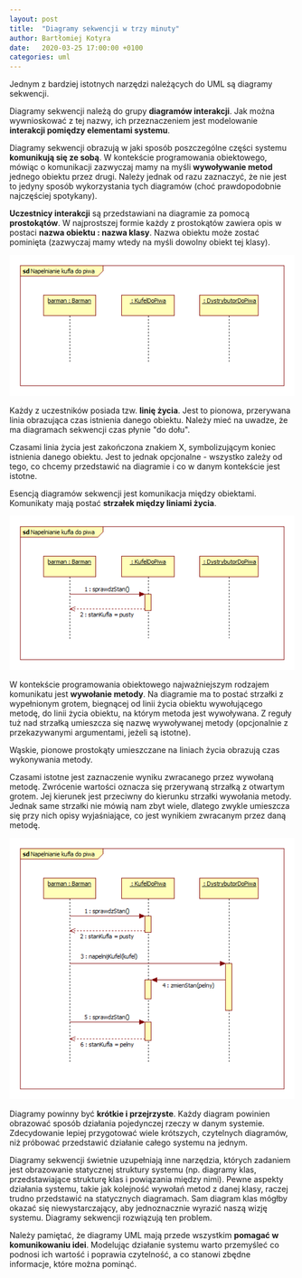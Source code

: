 ```yaml
---
layout: post
title:  "Diagramy sekwencji w trzy minuty"
author: Bartłomiej Kotyra
date:   2020-03-25 17:00:00 +0100
categories: uml
---
```

Jednym z bardziej istotnych narzędzi należących do UML są diagramy sekwencji.

Diagramy sekwencji należą do grupy **diagramów interakcji**. Jak można wywnioskować z tej nazwy, ich przeznaczeniem jest modelowanie **interakcji pomiędzy elementami systemu**.

Diagramy sekwencji obrazują w jaki sposób poszczególne części systemu **komunikują się ze sobą**. W kontekście programowania obiektowego, mówiąc o komunikacji zazwyczaj mamy na myśli **wywoływanie metod** jednego obiektu przez drugi. Należy jednak od razu zaznaczyć, że nie jest to jedyny sposób wykorzystania tych diagramów (choć prawdopodobnie najczęściej spotykany).

**Uczestnicy interakcji** są przedstawiani na diagramie za pomocą **prostokątów**. W najprostszej formie każdy z prostokątów zawiera opis w postaci **nazwa obiektu : nazwa klasy**. Nazwa obiektu może zostać pominięta (zazwyczaj mamy wtedy na myśli dowolny obiekt tej klasy).

<center><img src="/images/diagram_sekwencji_1.png"></center>

Każdy z uczestników posiada tzw. **linię życia**. Jest to pionowa, przerywana linia obrazująca czas istnienia danego obiektu. Należy mieć na uwadze, że ma diagramach sekwencji czas płynie "do dołu".

Czasami linia życia jest zakończona znakiem X, symbolizującym koniec istnienia danego obiektu. Jest to jednak opcjonalne - wszystko zależy od tego, co chcemy przedstawić na diagramie i co w danym kontekście jest istotne.

Esencją diagramów sekwencji jest komunikacja między obiektami. Komunikaty mają postać **strzałek między liniami życia**.

<center><img src="/images/diagram_sekwencji_2.png"></center>

W kontekście programowania obiektowego najważniejszym rodzajem komunikatu jest **wywołanie metody**. Na diagramie ma to postać strzałki z wypełnionym grotem, biegnącej od linii życia obiektu wywołującego metodę, do linii życia obiektu, na którym metoda jest wywoływana. Z reguły tuż nad strzałką umieszcza się nazwę wywoływanej metody (opcjonalnie z przekazywanymi argumentami, jeżeli są istotne).

Wąskie, pionowe prostokąty umieszczane na liniach życia obrazują czas wykonywania metody.

Czasami istotne jest zaznaczenie wyniku zwracanego przez wywołaną metodę. Zwrócenie wartości oznacza się przerywaną strzałką z otwartym grotem. Jej kierunek jest przeciwny do kierunku strzałki wywołania metody. Jednak same strzałki nie mówią nam zbyt wiele, dlatego zwykle umieszcza się przy nich opisy wyjaśniające, co jest wynikiem zwracanym przez daną metodę.

<center><img src="/images/diagram_sekwencji_3.png"></center>

Diagramy powinny być **krótkie i przejrzyste**. Każdy diagram powinien obrazować sposób działania pojedynczej rzeczy w danym systemie. Zdecydowanie lepiej przygotować wiele krótszych, czytelnych diagramów, niż próbować przedstawić działanie całego systemu na jednym.

Diagramy sekwencji świetnie uzupełniają inne narzędzia, których zadaniem jest obrazowanie statycznej struktury systemu (np. diagramy klas, przedstawiające strukturę klas i powiązania między nimi). Pewne aspekty działania systemu, takie jak kolejność wywołań metod z danej klasy, raczej trudno przedstawić na statycznych diagramach. Sam diagram klas mógłby okazać się niewystarczający, aby jednoznacznie wyrazić naszą wizję systemu. Diagramy sekwencji rozwiązują ten problem.

Należy pamiętać, że diagramy UML mają przede wszystkim **pomagać w komunikowaniu idei**. Modelując działanie systemu warto przemyśleć co podnosi ich wartość i poprawia czytelność, a co stanowi zbędne informacje, które można pominąć.
